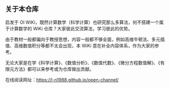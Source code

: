 
## 关于本仓库

启发于 OI WiKi，既然计算数学（科学计算）也研究那么多算法，何不搭建一个属于计算数学的 WiKi 仓库？大家彼此交流算法，学习彼此的优势。

由于教材一般都偏向于教授思想，内容一般都不够全面，例如高维牛顿法、多元插值、高维数值积分等都不太会出现，本 WiKi 意在补全内容体系，作为大家的参考。

无论大家是在学《科学计算》、《数值分析》、《数值代数》、《微分方程数值解》、《有限元方法》都可以来参考或为仓库做出贡献。

在线阅读网址：https://l-n1988.github.io/open-channel/
